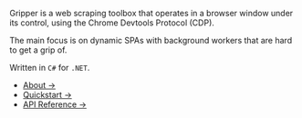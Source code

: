 Gripper is a web scraping toolbox that operates in a browser window under its control,
using the Chrome Devtools Protocol (CDP).

The main focus is on dynamic SPAs with background workers that are hard to get a grip of.

Written in `C#` for `.NET`.

- [About →](about.md)
- [Quickstart →](quickstart.md)
- [API Reference →](api/Gripper_WebClient.md)